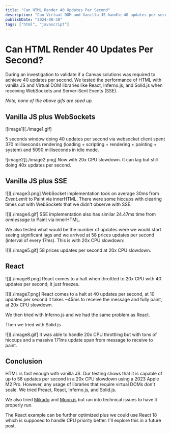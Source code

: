 ```yaml
---
title: "Can HTML Render 40 Updates Per Second"
description: "Can Virtual DOM and Vanilla JS handle 40 updates per second from SSE?"
publishDate: "2024-08-30"
tags: ["html", "javascript"]
---
```


# Can HTML Render 40 Updates Per Second?

During an investigation to validate if a Canvas solutions was required to
achieve 40 updates per second. We tested the performance of HTML with vanilla JS
and Virtual DOM libraries like React, Inferno.js, and Solid.js when receiving
WebSockets and Server-Sent Events (SSE).

*Note, none of the above gifs are sped up.*

## Vanilla JS plus WebSockets


![image1][./image1.gif]

5 seconds window doing 40 updates per second via websocket client spent 370 milliseconds rendering (loading \+ scripting \+ rendering \+ painting \+ system) and 5090 milliseconds in idle mode.

![image2][./image2.png]
Now with 20x CPU slowdown. It can lag but still doing 40x updates per second.

## Vanilla JS plus SSE

![][./image3.png]
WebSocket implementation took on average 30ms from *Event.emit* to Paint via innerHTML. There were some hiccups with clearing times out with WebSockets that we didn't observe with SSE.

![][./image4.gif]
SSE implementation also has similar 24.47ms time from *onmessage* to Paint via innerHTML.

We also tested what would be the number of updates were we would start seeing significant lags and we arrived at 58 prices updates per second (interval of every 17ms). This is with 20x CPU slowdown:

![][./image5.gif]
58 prices updates per second at 20x CPU slowdown.

## React

![][./image6.png]
React comes to a halt when throttled to 20x CPU with 40 updates per second, it just freezes.

![][./image7.png]
React comes to a halt at 40 updates per second, at 10 updates per second it takes \~45ms to receive the message and fully paint, at 20x CPU slowdown.

We then tried with Inferno.js and we had the same problem as React.

Then we tried with Solid.js

![][./image8.gif]
It was able to handle 20x CPU throttling but with tons of hiccups and a massive 171ms update span from message to receive to paint.

## Conclusion

HTML is fast enough with vanilla JS. Our testing shows that it is capable of up to 58 updates per second in a 20x CPU slowdown using a 2023 Apple M2 Pro. However, any usage of libraries that require virtual DOMs don't scale. We tried Preact, React, Inferno.js, and Solid.js.

We also tried [Mikado](https://github.com/nextapps-de/mikado?tab=readme-ov-file\#get-started) and [Moon.js](https://github.com/kbrsh/moon) but ran into technical issues to have it properly run.

The React example can be further optimized plus we could use React 18 which is
supposed to handle CPU priority better. I'll explore this in a future post.

